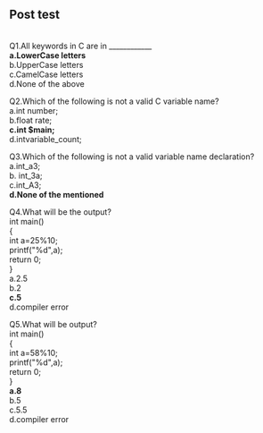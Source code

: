 ## Post test
<br>
Q1.All keywords in C are in ____________<br>
<b>a.LowerCase letters<br></b>
b.UpperCase letters<br>
c.CamelCase letters<br>
d.None of the above<br>

Q2.Which of the following is not a valid C variable name?<br>
a.int number;<br>
b.float rate;<br>
<b>c.int $main;<br></b>
d.intvariable_count;<br>

Q3.Which of the following is not a valid variable name declaration?<br>
a.int_a3;<br>
b. int_3a;<br>
c.int_A3;<br>
<b>d.None of the mentioned<br></b>

Q4.What will be the output?<br>
   int main()<br>
   {<br>
    int a=25%10;<br>
    printf("%d",a);<br>
    return 0;<br>
   }<br>
 a.2.5<br>
 b.2<br>
 <b>c.5<br></b>
 d.compiler error<br>
 
 
Q5.What will be output?<br>
   int main()<br>
   {<br>
    int a=58%10;<br>
    printf("%d",a);<br>
    return 0;<br>
   }<br>
 <b>a.8<br></b>
 b.5<br>
 c.5.5<br>
 d.compiler error<br>
 
